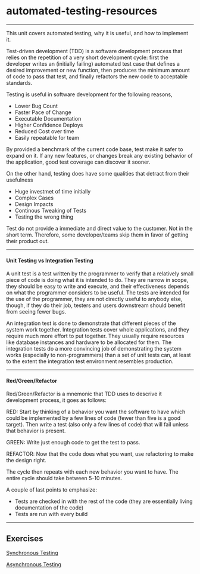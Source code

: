 # automated-testing-resources

---
This unit covers automated testing, why it is useful, and how to implement it. 

Test-driven development (TDD) is a software development process that relies on the repetition of a very short development cycle: first the developer writes an (initially failing) automated test case that defines a desired improvement or new function, then produces the minimum amount of code to pass that test, and finally refactors the new code to acceptable standards.

Testing is useful in software development for the following reasons,

- Lower Bug Count
- Faster Pace of Change
- Executable Documentation
- Higher Confidence Deploys
- Reduced Cost over time
- Easily repeatable for team

By provided a benchmark of the current code base, test make it safer to expand on it. If any new features, or changes break any existing behavior of the application, good test coverage can discover it sooner.

On the other hand, testing does have some qualities that detract from their usefulness

- Huge investmet of time initially
- Complex Cases
- Design Impacts
- Continous Tweaking of Tests
- Testing the wrong thing

Test do not provide a immediate and direct value to the customer. Not in the short term. Therefore, some developer/teams skip them in favor of getting their product out.

---

#### Unit Testing vs Integration Testing

A unit test is a test written by the programmer to verify that a relatively small piece of code is doing what it is intended to do. They are narrow in scope, they should be easy to write and execute, and their effectiveness depends on what the programmer considers to be useful. The tests are intended for the use of the programmer, they are not directly useful to anybody else, though, if they do their job, testers and users downstream should benefit from seeing fewer bugs.

An integration test is done to demonstrate that different pieces of the system work together. Integration tests cover whole applications, and they require much more effort to put together. They usually require resources like database instances and hardware to be allocated for them. The integration tests do a more convincing job of demonstrating the system works (especially to non-programmers) than a set of unit tests can, at least to the extent the integration test environment resembles production.

---

#### Red/Green/Refactor

Red/Green/Refactor is a mnemonic that TDD uses to descrive it development process, it goes as follows:

RED: Start by thinking of a behavior you want the software to have which could be implemented by a few lines of code (fewer than five is a good target). Then write a test (also only a few lines of code) that will fail unless that behavior is present.

GREEN: Write just enough code to get the test to pass.

REFACTOR: Now that the code does what you want, use refactoring to make the design right.

The cycle then repeats with each new behavior you want to have. The entire cycle should take between 5-10 minutes. 

A couple of last points to emphasize:

- Tests are checked in with the rest of the code (they are essentially living documentation of the code)
- Tests are run with every build

---

## Exercises

[Synchronous Testing](synchronous-testing.md)

[Asynchronous Testing](asynchronous-testing.md)

<!-- [Hooks] -->

<!-- [Thrown Error Testing](thrown-error-testing.md) -->

<!-- [Promise Testing](promise-testing.md) -->

<!-- [API with Super Test] -->


